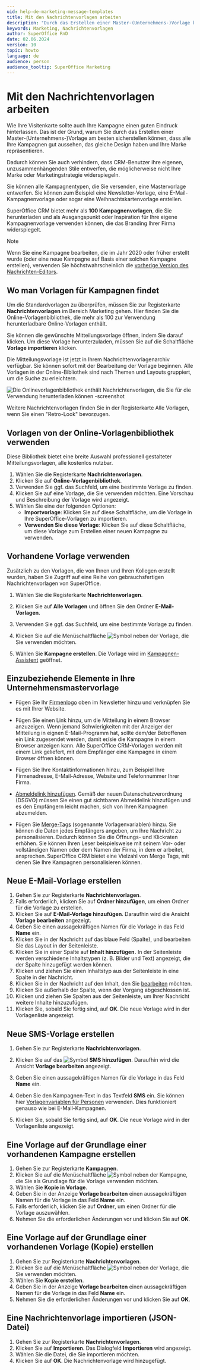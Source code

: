 ```yaml
---
uid: help-de-marketing-message-templates
title: Mit den Nachrichtenvorlagen arbeiten
description: "Durch das Erstellen einer Master-(Unternehmens-)Vorlage können Sie am besten sicherstellen, dass alle Ihre Kampagnen gut aussehen, das gleiche Design haben und Ihre Marke repräsentieren."
keywords: Marketing, Nachrichtenvorlagen
author: SuperOffice RnD
date: 02.06.2024
version: 10
topic: howto
language: de
audience: person
audience_tooltip: SuperOffice Marketing
---
```


# Mit den Nachrichtenvorlagen arbeiten

Wie Ihre Visitenkarte sollte auch Ihre Kampagne einen guten Eindruck hinterlassen. Das ist der Grund, warum Sie durch das Erstellen einer Master-(Unternehmens-)Vorlage am besten sicherstellen können, dass alle Ihre Kampagnen gut aussehen, das gleiche Design haben und Ihre Marke repräsentieren.

Dadurch können Sie auch verhindern, dass CRM-Benutzer ihre eigenen, unzusammenhängenden Stile entwerfen, die möglicherweise nicht Ihre Marke oder Marketingstrategie widerspiegeln.

Sie können alle Kampagnentypen, die Sie versenden, eine Mastervorlage entwerfen. Sie können zum Beispiel eine Newsletter-Vorlage, eine E-Mail-Kampagnenvorlage oder sogar eine Weihnachtskartenvorlage erstellen.

SuperOffice CRM bietet mehr als **100 Kampagnenvorlagen**, die Sie herunterladen und als Ausgangspunkt oder Inspiration für Ihre eigene Kampagnenvorlage verwenden können, die das Branding Ihrer Firma widerspiegelt.

> [!NOTE]
> Wenn Sie eine Kampagne bearbeiten, die im Jahr 2020 oder früher erstellt wurde (oder eine neue Kampagne auf Basis einer solchen Kampagne erstellen), verwenden Sie höchstwahrscheinlich die [vorherige Version des Nachrichten-Editors][5].

## Wo man Vorlagen für Kampagnen findet

Um die Standardvorlagen zu überprüfen, müssen Sie zur Registerkarte **Nachrichtenvorlagen** im Bereich Marketing gehen. Hier finden Sie die Online-Vorlagenbibliothek, die mehr als 100 zur Verwendung herunterladbare Online-Vorlagen enthält.

Sie können die gewünschte Mitteilungsvorlage öffnen, indem Sie darauf klicken. Um diese Vorlage herunterzuladen, müssen Sie auf die Schaltfläche **Vorlage importieren** klicken.

Die Mitteilungsvorlage ist jetzt in Ihrem Nachrichtenvorlagenarchiv verfügbar. Sie können sofort mit der Bearbeitung der Vorlage beginnen. Alle Vorlagen in der Online-Bibliothek sind nach Themen und Layouts gruppiert, um die Suche zu erleichtern.

![Die Onlinevorlagenbibliothek enthält Nachrichtenvorlagen, die Sie für die Verwendung herunterladen können -screenshot][img3]

Weitere Nachrichtenvorlagen finden Sie in der Registerkarte Alle Vorlagen, wenn Sie einen "Retro-Look" bevorzugen.

## Vorlagen von der Online-Vorlagenbibliothek verwenden

Diese Bibliothek bietet eine breite Auswahl professionell gestalteter Mitteilungsvorlagen, alle kostenlos nutzbar.

1. Wählen Sie die Registerkarte **Nachrichtenvorlagen**.
2. Klicken Sie auf **Online-Vorlagenbibliothek**.
3. Verwenden Sie ggf. das Suchfeld, um eine bestimmte Vorlage zu finden.
4. Klicken Sie auf eine Vorlage, die Sie verwenden möchten. Eine Vorschau und Beschreibung der Vorlage wird angezeigt.
5. Wählen Sie eine der folgenden Optionen:
    * **Importvorlage**: Klicken Sie auf diese Schaltfläche, um die Vorlage in Ihre SuperOffice-Vorlagen zu importieren.
    * **Verwenden Sie diese Vorlage**: Klicken Sie auf diese Schaltfläche, um diese Vorlage zum Erstellen einer neuen Kampagne zu verwenden.

## Vorhandene Vorlage verwenden

Zusätzlich zu den Vorlagen, die von Ihnen und Ihren Kollegen erstellt wurden, haben Sie Zugriff auf eine Reihe von gebrauchsfertigen Nachrichtenvorlagen von SuperOffice.

1. Wählen Sie die Registerkarte **Nachrichtenvorlagen**.

2. Klicken Sie auf **Alle Vorlagen** und öffnen Sie den Ordner **E-Mail-Vorlagen**.

3. Verwenden Sie ggf. das Suchfeld, um eine bestimmte Vorlage zu finden.

4. Klicken Sie auf die Menüschaltfläche ![Symbol][img1] neben der Vorlage, die Sie verwenden möchten.

5. Wählen Sie **Kampagne erstellen**. Die Vorlage wird im [Kampagnen-Assistent][1] geöffnet.

## Einzubeziehende Elemente in Ihre Unternehmensmastervorlage

* Fügen Sie Ihr [Firmenlogo][4] oben im Newsletter hinzu und verknüpfen Sie es mit Ihrer Website.

* Fügen Sie einen Link hinzu, um die Mitteilung in einem Browser anzuzeigen. Wenn jemand Schwierigkeiten mit der Anzeiger der Mitteilung in eignen E-Mail-Programm hat, sollte dem/der Betroffenen ein Link zugesendet werden, damit er/sie die Kampagne in einem Browser anzeigen kann. Alle SuperOffice CRM-Vorlagen werden mit einem Link geliefert, mit dem Empfänger eine Kampagne in einem Browser öffnen können.

* Fügen Sie Ihre Kontaktinformationen hinzu, zum Beispiel Ihre Firmenadresse, E-Mail-Adresse, Website und Telefonnummer Ihrer Firma.

* [Abmeldelink hinzufügen][6]. Gemäß der neuen Datenschutzverordnung (DSGVO) müssen Sie einen gut sichtbaren Abmeldelink hinzufügen und es den Empfängern leicht machen, sich von Ihren Kampagnen abzumelden.

* Fügen Sie [Merge-Tags][3] (sogenannte Vorlagenvariablen) hinzu. Sie können die Daten jedes Empfängers angeben, um Ihre Nachricht zu personalisieren. Dadurch können Sie die Öffnungs- und Klickraten erhöhen. Sie können Ihren Leser beispielsweise mit seinem Vor- oder vollständigen Namen oder dem Namen der Firma, in dem er arbeitet, ansprechen. SuperOffice CRM bietet eine Vielzahl von Merge Tags, mit denen Sie Ihre Kampagnen personalisieren können.

## Neue E-Mail-Vorlage erstellen

1. Gehen Sie zur Registerkarte **Nachrichtenvorlagen**.
2. Falls erforderlich, klicken Sie auf **Ordner hinzufügen**, um einen Ordner für die Vorlage zu erstellen.
3. Klicken Sie auf **E-Mail-Vorlage hinzufügen**. Daraufhin wird die Ansicht **Vorlage bearbeiten** angezeigt.
4. Geben Sie einen aussagekräftigen Namen für die Vorlage in das Feld **Name** ein.
5. Klicken Sie in der Nachricht auf das blaue Feld (Spalte), und bearbeiten Sie das Layout in der Seitenleiste.
6. Klicken Sie in einer Spalte auf **Inhalt hinzufügen.** In der Seitenleiste werden verschiedene Inhaltstypen (z. B. Bilder und Text) angezeigt, die der Spalte hinzugefügt werden können.
7. Klicken und ziehen Sie einen Inhaltstyp aus der Seitenleiste in eine Spalte in der Nachricht.
8. Klicken Sie in der Nachricht auf den Inhalt, den Sie [bearbeiten][2] möchten.
9. Klicken Sie außerhalb der Spalte, wenn der Vorgang abgeschlossen ist.
10. Klicken und ziehen Sie Spalten aus der Seitenleiste, um Ihrer Nachricht weitere Inhalte hinzuzufügen.
11. Klicken Sie, sobald Sie fertig sind, auf **OK**. Die neue Vorlage wird in der Vorlagenliste angezeigt.

## Neue SMS-Vorlage erstellen

1. Gehen Sie zur Registerkarte **Nachrichtenvorlagen**.

2. Klicken Sie auf das ![Symbol][img2] **SMS hinzufügen**. Daraufhin wird die Ansicht **Vorlage bearbeiten** angezeigt.

3. Geben Sie einen aussagekräftigen Namen für die Vorlage in das Feld **Name** ein.

4. Geben Sie den Kampagnen-Text in das Textfeld **SMS** ein. Sie können hier [Vorlagenvariablen für Personen][3] verwenden. Dies funktioniert genauso wie bei E-Mail-Kampagnen.

5. Klicken Sie, sobald Sie fertig sind, auf **OK**. Die neue Vorlage wird in der Vorlagenliste angezeigt.

## Eine Vorlage auf der Grundlage einer vorhandenen Kampagne erstellen

1. Gehen Sie zur Registerkarte **Kampagnen**.
2. Klicken Sie auf die Menüschaltfläche ![Symbol][img1] neben der Kampagne, die Sie als Grundlage für die Vorlage verwenden möchten.
3. Wählen Sie **Kopie in Vorlage**.
4. Geben Sie in der Anzeige **Vorlage bearbeiten** einen aussagekräftigen Namen für die Vorlage in das Feld **Name** ein.
5. Falls erforderlich, klicken Sie auf **Ordner**, um einen Ordner für die Vorlage auszuwählen.
6. Nehmen Sie die erforderlichen Änderungen vor und klicken Sie auf **OK**.

## Eine Vorlage auf der Grundlage einer vorhandenen Vorlage (Kopie) erstellen

1. Gehen Sie zur Registerkarte **Nachrichtenvorlagen**.
2. Klicken Sie auf die Menüschaltfläche ![Symbol][img1] neben der Vorlage, die Sie verwenden möchten.
3. Wählen Sie **Kopie erstellen**.
4. Geben Sie in der Anzeige **Vorlage bearbeiten** einen aussagekräftigen Namen für die Vorlage in das Feld **Name** ein.
5. Nehmen Sie die erforderlichen Änderungen vor und klicken Sie auf **OK**.

## Eine Nachrichtenvorlage importieren (JSON-Datei)

1. Gehen Sie zur Registerkarte **Nachrichtenvorlagen**.
2. Klicken Sie auf **Importieren**. Das Dialogfeld **Importieren** wird angezeigt.
3. Wählen Sie die Datei, die Sie importieren möchten.
4. Klicken Sie auf **OK**. Die Nachrichtenvorlage wird hinzugefügt.

<!-- Referenced links -->
[1]: ../mailing/learn/create/index.md
[2]: ../editor/learn/edit-paragraph.md
[3]: ../editor/learn/add-merge-tag.md
[4]: add-images.md
[5]: ../editor/learn/index.md#old
[6]: ../editor/learn/add-unsubscribe-link.md

<!-- Referenced images -->
[img1]: ../../../media/icons/btn-menu.png
[img2]: ../../../media/icons/btn-add.png
[img3]: ../../../media/loc/en/marketing/work-with-templates.png
